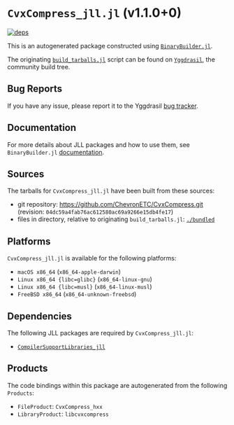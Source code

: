 # `CvxCompress_jll.jl` (v1.1.0+0)

[![deps](https://juliahub.com/docs/CvxCompress_jll/deps.svg)](https://juliahub.com/ui/Packages/CvxCompress_jll/sQfzd?page=2)

This is an autogenerated package constructed using [`BinaryBuilder.jl`](https://github.com/JuliaPackaging/BinaryBuilder.jl).

The originating [`build_tarballs.jl`](https://github.com/JuliaPackaging/Yggdrasil/blob/92559a8302a34380881e10060b9a6fcd9898a370/C/CvxCompress/build_tarballs.jl) script can be found on [`Yggdrasil`](https://github.com/JuliaPackaging/Yggdrasil/), the community build tree.

## Bug Reports

If you have any issue, please report it to the Yggdrasil [bug tracker](https://github.com/JuliaPackaging/Yggdrasil/issues).

## Documentation

For more details about JLL packages and how to use them, see `BinaryBuilder.jl` [documentation](https://docs.binarybuilder.org/stable/jll/).

## Sources

The tarballs for `CvxCompress_jll.jl` have been built from these sources:

* git repository: https://github.com/ChevronETC/CvxCompress.git (revision: `04dc59a4fab76ac612580ac69a9266e15db4fe17`)
* files in directory, relative to originating `build_tarballs.jl`: [`./bundled`](https://github.com/JuliaPackaging/Yggdrasil/tree/92559a8302a34380881e10060b9a6fcd9898a370/C/CvxCompress/bundled)

## Platforms

`CvxCompress_jll.jl` is available for the following platforms:

* `macOS x86_64` (`x86_64-apple-darwin`)
* `Linux x86_64 {libc=glibc}` (`x86_64-linux-gnu`)
* `Linux x86_64 {libc=musl}` (`x86_64-linux-musl`)
* `FreeBSD x86_64` (`x86_64-unknown-freebsd`)

## Dependencies

The following JLL packages are required by `CvxCompress_jll.jl`:

* [`CompilerSupportLibraries_jll`](https://github.com/JuliaBinaryWrappers/CompilerSupportLibraries_jll.jl)

## Products

The code bindings within this package are autogenerated from the following `Products`:

* `FileProduct`: `CvxCompress_hxx`
* `LibraryProduct`: `libcvxcompress`
